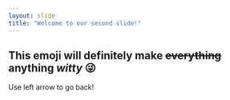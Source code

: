 ```yaml
---
layout: slide
title: "Welcome to our second slide!"
---
```

This emoji will **definitely** make ~~everything~~ anything _witty_ :stuck_out_tongue_winking_eye:
---
Use left arrow to go back!
